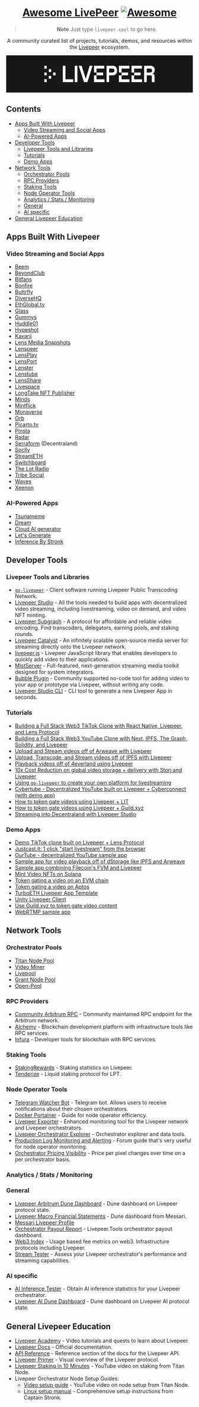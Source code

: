 <div align="center">

# <a style="color: inherit" href="https://github.com/rickstaa/awesome-livepeer">Awesome LivePeer</a> [![Awesome](https://awesome.re/badge.svg)](https://awesome.re) <!-- omit in toc -->

> **Note**
> Just type `livepeer.cool` to go here.

A community curated list of projects, tutorials, demos, and resources within the [Livepeer](https://livepeer.org) ecosystem.

<p align="center">
	<a href="https://livepeer.org/?utm_source=awesome-livepeer">
		<picture>
		  <source media="(prefers-color-scheme: dark)" srcset="assets/images/livepeer_light_bg.svg">
		  <source media="(prefers-color-scheme: light)" srcset="assets/images/livepeer_dark_bg.svg">
		  <img alt="Livepeer logo" src="assets/images/livepeer_dark_bg.svg" height="100px">
		</picture>
	</a>
</p>

</div>

<!-- TOC -->

<!-- omit in toc -->
## Contents

- [Apps Built With Livepeer](#apps-built-with-livepeer)
  - [Video Streaming and Social Apps](#video-streaming-and-social-apps)
  - [AI-Powered Apps](#ai-powered-apps)
- [Developer Tools](#developer-tools)
  - [Livepeer Tools and Libraries](#livepeer-tools-and-libraries)
  - [Tutorials](#tutorials)
  - [Demo Apps](#demo-apps)
- [Network Tools](#network-tools)
  - [Orchestrator Pools](#orchestrator-pools)
  - [RPC Providers](#rpc-providers)
  - [Staking Tools](#staking-tools)
  - [Node Operator Tools](#node-operator-tools)
  - [Analytics / Stats / Monitoring](#analytics--stats--monitoring)
  - [General](#general)
  - [AI specific](#ai-specific)
- [General Livepeer Education](#general-livepeer-education)

<!-- CONTENT -->

## Apps Built With Livepeer

### Video Streaming and Social Apps

- [Beem](https://www.beem.xyz/)
- [BeyondClub](https://www.beyondclub.xyz/)
- [Bitfans](https://bitfans.me/)
- [Bonfire](https://www.bonfire.xyz/)
- [Buttrfly](https://buttrfly.app/)
- [DiverseHQ](https://diversehq.xyz/)
- [EthGlobal.tv](https://ethglobal.tv/)
- [Glass](https://glass.xyz)
- [Gummys](https://www.gummys.io/)
- [Huddle01](https://huddle01.com)
- [Hypeshot](https://www.hypeshot.io/)
- [Kavarii](https://kavarii.com/)
- [Lens Media Snapshots](https://docs.lens.xyz/docs/media-snapshots)
- [Lenspeer](https://lenspeer.com/)
- [LensPlay](https://www.lensplay.xyz/)
- [LensPort](https://lensport.io/)
- [Lenster](https://lenster.xyz/)
- [Lenstube](https://lenstube.xyz/)
- [LensShare](https://lenshareapp.xyz/)
- [Livespace](https://about.live.space/)
- [LongTake NFT Publisher](https://video-nft-sdk.vercel.app/)
- [Minds](https://minds.com/)
- [Mintflick](https://mintflick.app)
- [Monaverse](https://monaverse.com/)
- [Orb](https://orb.ac/)
- [Picarto.tv](https://picarto.tv/)
- [Pinsta](https://pinsta.xyz/)
- [Radar](https://radarlaunch.app/)
- [Serraform](https://stream.serraform.com/) (Decentraland)
- [Soclly](https://www.soclly.com/)
- [StreamETH](https://streameth.tv/)
- [Switchboard](https://switchboard.live)
- [The Lot Radio](https://www.thelotradio.com/)
- [Tribe Social](https://tribesocial.io/)
- [Waves](https://wav3s.app/)
- [Xeenon](https://xeenon.xyz/)

### AI-Powered Apps

- [Tsunameme](https://www.tsunameme.ai/)
- [Dream](https://dream.livepeer.cloud/generate)
- [Cloud AI generator](https://ai-generator.livepeer.cloud/)
- [Let's Generate](https://letsgenerate.ai/)
- [Inference By Stronk](https://inference.stronk.rocks/)

## Developer Tools

### Livepeer Tools and Libraries

- [`go-livepeer`](https://github.com/livepeer/go-livepeer) - Client software running Livepeer Public Transcoding Network.
- [Livepeer Studio](https://livepeer.studio) - All the tools needed to build apps with decentralized video streaming, including livestreaming, video on demand, and video NFT minting.
- [Livepeer Subgraph](https://thegraph.com/hosted-service/subgraph/0xcadams/livepeer-arbitrum-one) - A protocol for affordable and reliable video encoding. Find transcoders, delegators, earning pools, and staking rounds.
- [Livepeer Catalyst](https://docs.livepeer.org/guides/developing) - An infinitely scalable open-source media server for streaming directly onto the Livepeer network.
- [livepeer.js](http://livepeerjs.org) - Livepeer JavaScript library that enables developers to quickly add video to their applications.
- [MistServer](https://mistserver.org/) - Full-featured, next-generation streaming media toolkit designed for system integrators.
- [Bubble Plugin](https://bubble.io/plugin/livepeer-1677840415216x421611770103726100) - Community supported no-code tool for adding video to your app or prototype via Livepeer, without writing any code.
- [Livepeer Studio CLI](https://docs.livepeer.org/developers/livepeer-studio-cli) - CLI tool to generate a new Livepeer App in seconds.

### Tutorials

- [Building a Full Stack Web3 TikTok Clone with React Native, Livepeer, and Lens Protocol](https://blog.suhailkakar.com/building-a-full-stack-web3-tiktok-clone-with-react-native-livepeer-and-lens-protocol)
- [Building a Full Stack Web3 YouTube Clone with Next, IPFS, The Graph, Solidity, and Livepeer](https://blog.suhailkakar.com/building-a-full-stack-web3-youtube-clone-with-next-ipfs-the-graph-solidity-and-livepeer)
- [Upload and Stream videos off of Arweave with Livepeer](https://docs.livepeer.org/tutorials/developing/upload-playback-videos-on-arweave)
- [Upload, Transcode, and Stream videos off of IPFS with Livepeer](https://docs.livepeer.org/tutorials/developing/upload-playback-videos-on-ipfs)
- [Playback videos off of 4everland using Livepeer](https://docs.livepeer.org/tutorials/developing/upload-playback-videos-on-ipfs-4everland)
- [10x Cost Reduction on global video storage + delivery with Storj and Livepeer](https://www.youtube.com/watch?v=pFKJG64yhIk)
- [Using `go-livepeer` to create your own platform for livestreaming](https://github.com/videodac/livepeer-broadcaster)
- [Cybertube - Decentralized YouTube built on Livepeer + Cyberconnect (with demo app)](https://cyberconnect.hashnode.dev/cybertube-a-decentralized-video-sharing-platform-built-on-cyberconnect-using-livepeer)
- [How to token gate videos using Livepeer + LIT](https://docs.livepeer.org/tutorials/developing/token-gate-videos-using-lit)
- [How to token gate videos using Livepeer + Guild.xyz](https://docs.livepeer.org/tutorials/developing/token-gate-videos-using-guildxyz)
- [Streaming into Decentraland with Livepeer Studio](https://github.com/decentraland-scenes/video-streaming/blob/main/README.md)

### Demo Apps

- [Demo TikTok clone built on Livepeer + Lens Protocol](https://github.com/livepeer/livepeer-lens-shortvideos)
- [Justcast.it: 1 click "start livestream" from the browser](https://github.com/victorges/justcast.it)
- [OurTube - decentralized YouTube sample app](https://github.com/suhailkakar/Decentralized-YouTube)
- [Sample app for video playback off of dStorage like IPFS and Arweave](https://github.com/suhailkakar/livepeer-dStorage-playback)
- [Sample app combining Filecoin's FVM and Livepeer](https://github.com/suhailkakar/FVM-x-Livepeer-Example-App)
- [Mint Video NFTs on Solana](https://github.com/suhailkakar/livepeer-solana-nft)
- [Token gating a video on an EVM chain](https://github.com/suhailkakar/Livepeer-EVM-Tokengating)
- [Token gating a video on Aptos](https://github.com/suhailkakar/Livepeer-Aptos)
- [TurboETH Livepeer App Template](https://www.turboeth.xyz/integration/livepeer/livestream/new/browser)
- [Unity Livepeer Client](https://github.com/alextitonis/Unity-Livepeer-Client)
- [Use Guild.xyz to token gate video content](https://github.com/suhailkakar/livepeer-guild-token-gated-vod)
- [WebRTMP sample app](https://github.com/livepeer/webrtmp-sdk)

## Network Tools

### Orchestrator Pools

- [Titan Node Pool](https://titan-node.com/)
- [Video Miner](https://video-miner.com/)
- [Livepool](http://livepool.io)
- [Grant Node Pool](https://grant-node.xyz/)
- [Open-Pool](https://open-pool.com/)

### RPC Providers

- [Community Arbitrum RPC](https://livepeer.rpcgarage.xyz/) - Community maintained RPC endpoint for the Arbitrum network.
- [Alchemy](https://www.alchemy.com/) - Blockchain development platform with infrastructure tools like RPC services.
- [Infura](https://infura.io/) - Developer tools for blockchain with RPC services.

### Staking Tools

- [StakingRewards](https://www.stakingrewards.com/earn/livepeer/) - Staking statistics on Livepeer.
- [Tenderize](https://www.tenderize.me/) - Liquid staking protocol for LPT.

### Node Operator Tools

- [Telegram Watcher Bot](https://forum.livepeer.org/t/telegram-bot-orchestrator-watcher/1077) - Telegram bot. Allows users to receive notifications about their chosen orchestrators.
- [Docker Portainer](https://github.com/AuthorityNull/Livepeer-Docker-Portainer) - Guide for node operator efficiency.
- [Livepeer Exporter](https://github.com/transcodeninja/livepeer-exporter) - Enhanced monitoring tool for the Livepeer network and Livepeer orchestrators.
- [Livepeer Orchestrator Explorer](https://stronk.rocks/livepeer) - Orchestrator explorer and data tools.
- [Production Log Monitoring and Alerting](https://forum.livepeer.org/t/guide-production-log-monitoring-and-alerting/2004) - Forum guide that's very useful for node operator monitoring. <!--lint ignore double-link-->
- [Orchestrator Pricing Visibility](https://grafana.stronk.tech/d/g423g24y/orchestrator-ppp?orgId=1&refresh=5s&var-regions=Leiden) - Price per pixel changes over time on a per orchestrator basis.

### Analytics / Stats / Monitoring

### General

- [Livepeer Arbitrum Dune Dashboard](https://dune.com/stronk/livepeer-arbitrum) - Dune dashboard on Livepeer protocol state.
- [Livepeer Macro Financial Statements](https://dune.com/messari/Messari:-Livepeer-Macro-Financial-Statements) - Dune dashboard from Messari.
- [Messari Livepeer Profile](https://messari.io/asset/livepeer)
- [Orchestrator Payout Report](https://www.livepeer.tools/payout/report) - Livepeer.Tools orchestrator payout dashboard.
- [Web3 Index](http://web3index.org) - Usage based fee metrics on web3. Infrastructure protocols including Livepeer.
- [Stream Tester](https://livepeer-test-broadcaster.ad-astra.video/) - Assess your Livepeer orchestrator's performance and streaming capabilities.

### AI specific

- [AI Inference Tester](https://livepeer-test-broadcaster.ad-astra.video/inference) - Obtain AI inference statistics for your Livepeer orchestrator.
- [Livepeer AI Dune Dashboard](https://dune.com/rickstaa/livepeer-ai) - Dune dashboard on Livepeer AI protocol state.

## General Livepeer Education

- [Livepeer Academy](https://livepeer.academy/) - Video tutorials and quests to learn about Livepeer.
- [Livepeer Docs](https://docs.livepeer.org) - Official documentation.
- [API Reference](https://docs.livepeer.org/reference/api) - Reference section of the docs for the Livepeer API.
- [Livepeer Primer](https://livepeer.org/primer) - Visual overview of the Livepeer protocol.
- [Livepeer Staking in 10 Minutes](https://www.youtube.com/watch?v=6nZrZHz12-g) - YouTube video on staking from Titan Node.
- Livepeer Orchestrator Node Setup Guides:
  - [Video setup guide](https://www.youtube.com/watch?v=-gfSkX5xL-U) - YouTube video on node setup from Titan Node. <!--lint ignore double-link-->
  - [Linux setup manual](https://hedgedoc.ddvtech.com/wpwHEXMFTueUM7jqhikTvw?view) - Comprehensive setup instructions from Captain Stronk.
